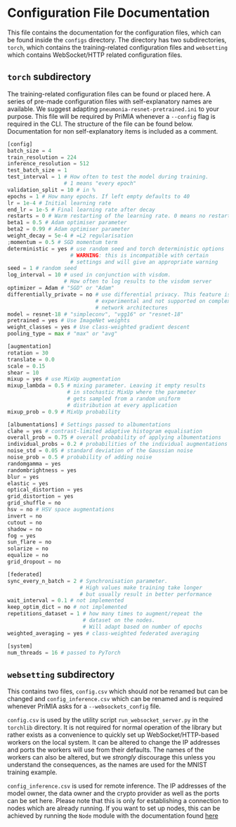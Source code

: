 # Configuration File Documentation

This file contains the documentation for the configuration files, which can be found inside the `configs` directory. 
The directory has two subdirectories, `torch`, which contains the training-related configuration files and `websetting` which contains WebSocket/HTTP related configuration files. 

## `torch` subdirectory

The training-related configuration files can be found or placed here. A series of pre-made configuration files with self-explanatory names are available. We suggest adapting `pneumonia-resnet-pretrained.ini` to your purpose. This file will be required by PriMIA whenever a `--config` flag is required in the CLI. The structure of the file can be found below. Documentation for non self-explanatory items is included as a comment. 
 
```python
[config]
batch_size = 4
train_resolution = 224
inference_resolution = 512
test_batch_size = 1
test_interval = 1 # How often to test the model during training. 
                  # 1 means "every epoch"
validation_split = 10 # in %
epochs = 1 # How many epochs. If left empty defaults to 40
lr = 1e-4 # Initial learning rate
end_lr = 1e-5 # Final learning rate after decay
restarts = 0 # Warm restarting of the learning rate. 0 means no restarts
beta1 = 0.5 # Adam optimiser parameter
beta2 = 0.99 # Adam optimiser parameter
weight_decay = 5e-4 # =L2 regularisation
;momentum = 0.5 # SGD momentum term
deterministic = yes # use random seed and torch deterministic options
                    # WARNING: this is incompatible with certain 
                    # settings and will give an appropriate warning
seed = 1 # random seed
log_interval = 10 # used in conjunction with visdom. 
                  # How often to log results to the visdom server
optimizer = Adam # "SGD" or "Adam"
differentially_private = no # use differential privacy. This feature is 
                            # experimental and not supported on complex
                            # network architectures
model = resnet-18 # "simpleconv", "vgg16" or "resnet-18"
pretrained = yes # Use ImageNet weights
weight_classes = yes # Use class-weighted gradient descent
pooling_type = max # "max" or "avg"

[augmentation]
rotation = 30
translate = 0.0
scale = 0.15
shear = 10
mixup = yes # use MixUp augmentation
mixup_lambda = 0.5 # mixing parameter. Leaving it empty results 
                   # in stochastic MixUp where the parameter
                   # gets sampled from a random uniform 
                   # distribution at every application
mixup_prob = 0.9 # MixUp probability

[albumentations] # Settings passed to albumentations
clahe = yes # contrast-limited adaptive histogram equalisation
overall_prob = 0.75 # overall probability of applying albumentations
individual_probs = 0.2 # probabilities of the individual augmentations
noise_std = 0.05 # standard deviation of the Gaussian noise
noise_prob = 0.5 # probability of adding noise
randomgamma = yes
randombrightness = yes
blur = yes
elastic = yes
optical_distortion = yes
grid_distortion = yes
grid_shuffle = no
hsv = no # HSV space augmentations
invert = no
cutout = no
shadow = no
fog = yes
sun_flare = no
solarize = no
equalize = no
grid_dropout = no

[federated]
sync_every_n_batch = 2 # Synchronisation parameter. 
                       # High values make training take longer
                       # but usually result in better performance
wait_interval = 0.1 # not implemented
keep_optim_dict = no # not implemented
repetitions_dataset = 1 # how many times to augment/repeat the 
                        # dataset on the nodes. 
                        # Will adapt based on number of epochs
weighted_averaging = yes # class-weighted federated averaging

[system]
num_threads = 16 # passed to PyTorch
```

## `websetting` subdirectory
This contains two files, `config.csv` which should _not_ be renamed but can be changed and `config_inference.csv` which can be renamed and is required whenever PriMIA asks for a `--websockets_config` file.

`config.csv` is used by the utility script `run_websocket_server.py` in the `torchlib` directory. It is not required for normal operation of the library but rather exists as a convenience to quickly set up WebSocket/HTTP-based workers on the local system. It can be altered to change the IP addresses and ports the workers will use from their defaults. The names of the workers can also be altered, but we _strongly_ discourage this unless you understand the consequences, as the names are used for the MNIST training example.

`config_inference.csv` is used for remote inference. The IP addresses of the model owner, the data owner and the crypto provider as well as the ports can be set here. Please note that this is only for establishing a connection to nodes which are already running. If you want to set up nodes, this can be achieved by running the `Node` module with the documentation found [here](HowTo.md)

